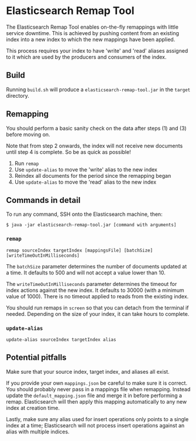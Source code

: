 Elasticsearch Remap Tool
========================

The Elasticsearch Remap Tool enables on-the-fly remappings with little service downtime. This is achieved by pushing content from an existing index into a new index to which the new mappings have been applied.

This process requires your index to have 'write' and 'read' aliases assigned to it which are used by the producers and consumers of the index.


Build
-----

Running `build.sh` will produce a `elasticsearch-remap-tool.jar` in the `target` directory.


Remapping
---------

You should perform a basic sanity check on the data after steps (1) and (3) before moving on.

Note that from step 2 onwards, the index will not receive new documents until step 4 is complete. So be as quick as possible!

1. Run `remap`
2. Use `update-alias` to move the 'write' alias to the new index
3. Reindex all documents for the period since the remapping began
4. Use `update-alias` to move the 'read' alias to the new index


Commands in detail
------------------

To run any command, SSH onto the Elasticsearch machine, then:

    $ java -jar elasticsearch-remap-tool.jar [command with arguments]

### `remap`

    remap sourceIndex targetIndex [mappingsFile] [batchSize] [writeTimeOutInMilliseconds]

The `batchSize` parameter determines the number of documents updated at a time. It defaults to 500 and will not accept a value lower than 10.

The `writeTimeOutInMilliseconds` parameter determines the timeout for index actions against the new index. It defaults to 30000 (with a minimum value of 1000). There is no timeout applied to reads from the existing index.

You should run remaps in `screen` so that you can detach from the terminal if needed. Depending on the size of your index, it can take hours to complete.

### `update-alias`

    update-alias sourceIndex targetIndex alias


Potential pitfalls
------------------

Make sure that your source index, target index, and aliases all exist.

If you provide your own `mappings.json` be careful to make sure it is correct. You should probably never pass in a mappings file when remapping. Instead update the `default_mapping.json` file and merge it in before performing a remap. Elasticsearch will then apply this mapping automatically to any new index at creation time.

Lastly, make sure any alias used for insert operations only points to a single index at a time; Elasticsearch will not process insert operations against an alias with multiple indices.
